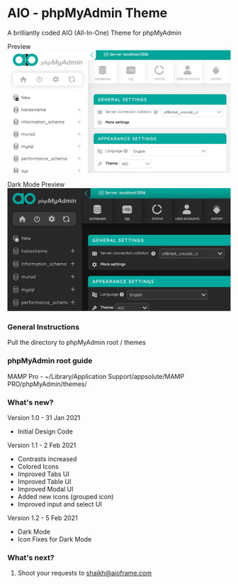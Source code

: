 # AIO - phpMyAdmin Theme
A brilliantly coded AIO (All-In-One) Theme for phpMyAdmin

Preview
![AIOphpMyAdmin Theme](https://raw.githubusercontent.com/AIOFrame/phpMyAdmin/main/screen-2x.jpg)

Dark Mode Preview
![AIOphpMyAdmin Theme](https://raw.githubusercontent.com/AIOFrame/phpMyAdmin/main/screen-dark-2x.jpg)


### General Instructions

Pull the directory to phpMyAdmin root / themes

### phpMyAdmin root guide

MAMP Pro - ~/Library/Application Support/appsolute/MAMP PRO/phpMyAdmin/themes/

### What's new? 

Version 1.0 - 31 Jan 2021
- Initial Design Code

Version 1.1 - 2 Feb 2021
- Contrasts increased
- Colored Icons
- Improved Tabs UI
- Improved Table UI
- Improved Modal UI
- Added new icons (grouped icon)
- Improved input and select UI

Version 1.2 - 5 Feb 2021
- Dark Mode
- Icon Fixes for Dark Mode

### What's next?

1. Shoot your requests to shaikh@aioframe.com